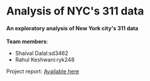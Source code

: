 # Analysis of NYC's 311 data
#### An exploratory analysis of New York city's 311 data

**Team members**:
* Shaival Dalal:sd3462
* Rahul Keshwani:ryk248

Project report: [Available here](https://drive.google.com/file/d/1YZQSQpayjXccRBOwKdsOJZXpUZUKuq7P/view?usp=sharing)
